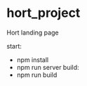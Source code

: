 # hort_project
Hort landing page

start:
  - npm install
  - npm run server
build:
  - npm run build
